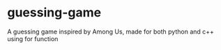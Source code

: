 # guessing-game
A guessing game inspired by Among Us, made for both python and c++ using for function
